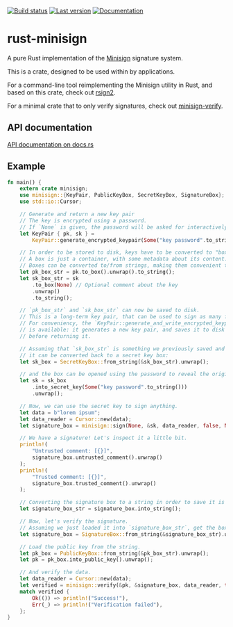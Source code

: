 [![Build status](https://travis-ci.org/jedisct1/rust-minisign.svg?branch=master)](https://travis-ci.org/jedisct1/rust-minisign?branch=master)
[![Last version](https://img.shields.io/crates/v/minisign.svg)](https://crates.io/crates/minisign)
[![Documentation](https://docs.rs/minisign/badge.svg)](https://docs.rs/minisign)

# rust-minisign

A pure Rust implementation of the [Minisign](https://jedisct1.github.io/minisign/) signature system.

This is a crate, designed to be used within by applications.

For a command-line tool reimplementing the Minisign utility in Rust, and based on this crate, check out [rsign2](https://github.com/jedisct1/rsign2).

For a minimal crate that to only verify signatures, check out [minisign-verify](https://github.com/jedisct1/rust-minisign-verify).

## API documentation

[API documentation on docs.rs](https://docs.rs/minisign)

## Example

```rust
fn main() {
    extern crate minisign;
    use minisign::{KeyPair, PublicKeyBox, SecretKeyBox, SignatureBox};
    use std::io::Cursor;

    // Generate and return a new key pair
    // The key is encrypted using a password.
    // If `None` is given, the password will be asked for interactively.
    let KeyPair { pk, sk } =
        KeyPair::generate_encrypted_keypair(Some("key password".to_string())).unwrap();

    // In order to be stored to disk, keys have to be converted to "boxes".
    // A box is just a container, with some metadata about its content.
    // Boxes can be converted to/from strings, making them convenient to use for storage.
    let pk_box_str = pk.to_box().unwrap().to_string();
    let sk_box_str = sk
        .to_box(None) // Optional comment about the key
        .unwrap()
        .to_string();

    // `pk_box_str` and `sk_box_str` can now be saved to disk.
    // This is a long-term key pair, that can be used to sign as many files as needed.
    // For conveniency, the `KeyPair::generate_and_write_encrypted_keypair()` function
    // is available: it generates a new key pair, and saves it to disk (or any `Writer`)
    // before returning it.

    // Assuming that `sk_box_str` is something we previously saved and just reloaded,
    // it can be converted back to a secret key box:
    let sk_box = SecretKeyBox::from_string(&sk_box_str).unwrap();

    // and the box can be opened using the password to reveal the original secret key:
    let sk = sk_box
        .into_secret_key(Some("key password".to_string()))
        .unwrap();

    // Now, we can use the secret key to sign anything.
    let data = b"lorem ipsum";
    let data_reader = Cursor::new(data);
    let signature_box = minisign::sign(None, &sk, data_reader, false, None, None).unwrap();

    // We have a signature! Let's inspect it a little bit.
    println!(
        "Untrusted comment: [{}]",
        signature_box.untrusted_comment().unwrap()
    );
    println!(
        "Trusted comment: [{}]",
        signature_box.trusted_comment().unwrap()
    );

    // Converting the signature box to a string in order to save it is easy.
    let signature_box_str = signature_box.into_string();

    // Now, let's verify the signature.
    // Assuming we just loaded it into `signature_box_str`, get the box back.
    let signature_box = SignatureBox::from_string(&signature_box_str).unwrap();

    // Load the public key from the string.
    let pk_box = PublicKeyBox::from_string(&pk_box_str).unwrap();
    let pk = pk_box.into_public_key().unwrap();

    // And verify the data.
    let data_reader = Cursor::new(data);
    let verified = minisign::verify(&pk, &signature_box, data_reader, true, false);
    match verified {
        Ok(()) => println!("Success!"),
        Err(_) => println!("Verification failed"),
    };
}
```
